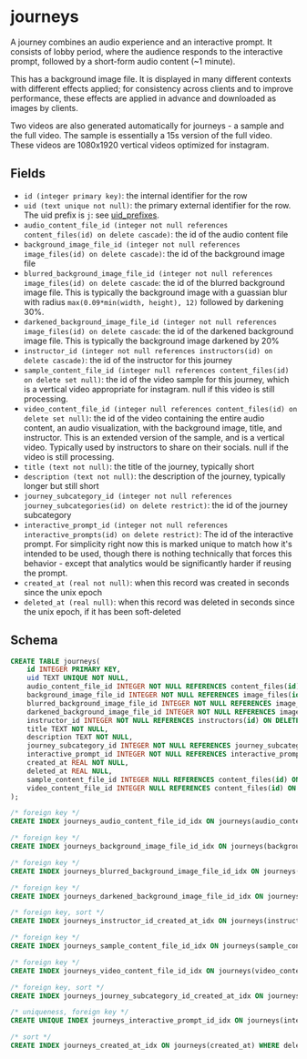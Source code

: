 # journeys

A journey combines an audio experience and an interactive prompt. It consists of
lobby period, where the audience responds to the interactive prompt, followed by
a short-form audio content (~1 minute).

This has a background image file. It is displayed in many different contexts
with different effects applied; for consistency across clients and to improve
performance, these effects are applied in advance and downloaded as images
by clients.

Two videos are also generated automatically for journeys - a sample and the
full video. The sample is essentially a 15s version of the full video. These
videos are 1080x1920 vertical videos optimized for instagram.

## Fields

- `id (integer primary key)`: the internal identifier for the row
- `uid (text unique not null)`: the primary external identifier for the row. The
  uid prefix is `j`: see [uid_prefixes](../uid_prefixes.md).
- `audio_content_file_id (integer not null references content_files(id) on delete cascade)`: the
  id of the audio content file
- `background_image_file_id (integer not null references image_files(id) on delete cascade)`: the
  id of the background image file
- `blurred_background_image_file_id (integer not null references image_files(id) on delete cascade`:
  the id of the blurred background image file. This is typically the background image with a guassian
  blur with radius `max(0.09*min(width, height), 12)` followed by darkening 30%.
- `darkened_background_image_file_id (integer not null references image_files(id) on delete cascade`:
  the id of the darkened background image file. This is typically the background image darkened
  by 20%
- `instructor_id (integer not null references instructors(id) on delete cascade)`: the id of the
  instructor for this journey
- `sample_content_file_id (integer null references content_files(id) on delete set null)`: the id of
  the video sample for this journey, which is a vertical video appropriate for instagram. null if
  this video is still processing.
- `video_content_file_id (integer null references content_files(id) on delete set null)`: the id of the
  video containing the entire audio content, an audio visualization, with the background image, title,
  and instructor. This is an extended version of the sample, and is a vertical video. Typically used
  by instructors to share on their socials. null if the video is still processing.
- `title (text not null)`: the title of the journey, typically short
- `description (text not null)`: the description of the journey, typically longer but still short
- `journey_subcategory_id (integer not null references journey_subcategories(id) on delete restrict)`: the id of the journey subcategory
- `interactive_prompt_id (integer not null references interactive_prompts(id) on delete restrict)`:
  The id of the interactive prompt. For simplicity right now this is marked unique to match how
  it's intended to be used, though there is nothing technically that forces this behavior - except
  that analytics would be significantly harder if reusing the prompt.
- `created_at (real not null)`: when this record was created in seconds since the unix epoch
- `deleted_at (real null)`: when this record was deleted in seconds since the unix epoch,
  if it has been soft-deleted

## Schema

```sql
CREATE TABLE journeys(
    id INTEGER PRIMARY KEY,
    uid TEXT UNIQUE NOT NULL,
    audio_content_file_id INTEGER NOT NULL REFERENCES content_files(id) ON DELETE CASCADE,
    background_image_file_id INTEGER NOT NULL REFERENCES image_files(id) ON DELETE CASCADE,
    blurred_background_image_file_id INTEGER NOT NULL REFERENCES image_files(id) ON DELETE CASCADE,
    darkened_background_image_file_id INTEGER NOT NULL REFERENCES image_files(id) ON DELETE CASCADE,
    instructor_id INTEGER NOT NULL REFERENCES instructors(id) ON DELETE CASCADE,
    title TEXT NOT NULL,
    description TEXT NOT NULL,
    journey_subcategory_id INTEGER NOT NULL REFERENCES journey_subcategories(id) ON DELETE RESTRICT,
    interactive_prompt_id INTEGER NOT NULL REFERENCES interactive_prompts(id) ON DELETE RESTRICT,
    created_at REAL NOT NULL,
    deleted_at REAL NULL,
    sample_content_file_id INTEGER NULL REFERENCES content_files(id) ON DELETE SET NULL,
    video_content_file_id INTEGER NULL REFERENCES content_files(id) ON DELETE SET NULL
);

/* foreign key */
CREATE INDEX journeys_audio_content_file_id_idx ON journeys(audio_content_file_id);

/* foreign key */
CREATE INDEX journeys_background_image_file_id_idx ON journeys(background_image_file_id);

/* foreign key */
CREATE INDEX journeys_blurred_background_image_file_id_idx ON journeys(blurred_background_image_file_id);

/* foreign key */
CREATE INDEX journeys_darkened_background_image_file_id_idx ON journeys(darkened_background_image_file_id);

/* foreign key, sort */
CREATE INDEX journeys_instructor_id_created_at_idx ON journeys(instructor_id, created_at);

/* foreign key */
CREATE INDEX journeys_sample_content_file_id_idx ON journeys(sample_content_file_id);

/* foreign key */
CREATE INDEX journeys_video_content_file_id_idx ON journeys(video_content_file_id);

/* foreign key, sort */
CREATE INDEX journeys_journey_subcategory_id_created_at_idx ON journeys(journey_subcategory_id, created_at);

/* uniqueness, foreign key */
CREATE UNIQUE INDEX journeys_interactive_prompt_id_idx ON journeys(interactive_prompt_id);

/* sort */
CREATE INDEX journeys_created_at_idx ON journeys(created_at) WHERE deleted_at IS NULL;
```
